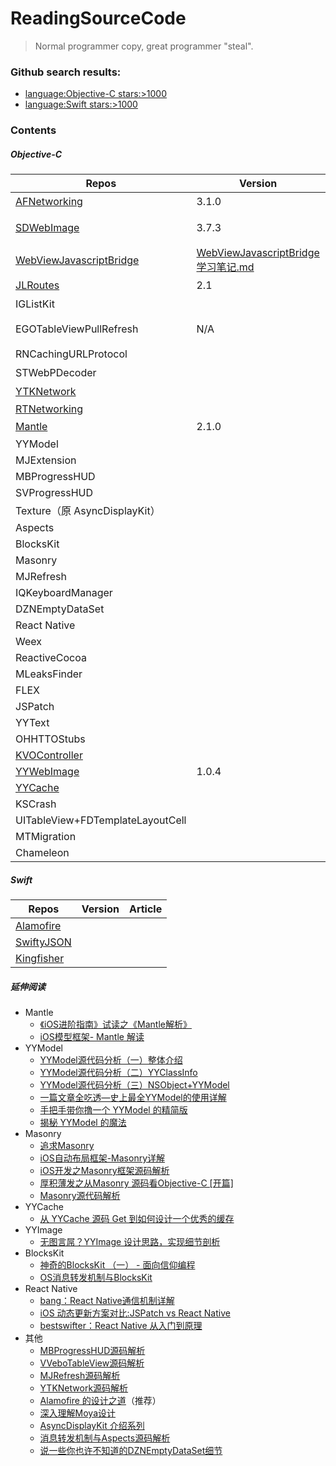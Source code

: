 # ReadingSourceCode
> Normal programmer copy, great programmer "steal".

### Github search results: 
- [language:Objective-C stars:>1000](https://github.com/search?l=&q=language%3AObjective-C+stars%3A%3E1000&ref=advsearch&type=Repositories&utf8=✓)
- [language:Swift stars:>1000](https://github.com/search?o=desc&q=language%3ASwift+stars%3A%3E1000&s=stars&type=Repositories&utf8=✓)

### Contents

##### Objective-C
Repos|Version|Article
----|--------|------
[AFNetworking](https://github.com/AFNetworking/AFNetworking)|3.1.0|[笔记](https://github.com/ShannonChenCHN/iOSLevelingUp/tree/master/ReadingSourceCode/AFNetworkingNotes)
[SDWebImage](https://github.com/rs/SDWebImage)|3.7.3|[SDWebImage 学习笔记.md](https://github.com/ShannonChenCHN/iOSLevelingUp/tree/master/ReadingSourceCode/SDWebImageNotes)
[WebViewJavascriptBridge](https://github.com/marcuswestin/WebViewJavascriptBridge)|[WebViewJavascriptBridge 学习笔记.md](https://github.com/ShannonChenCHN/iOSLevelingUp/tree/master/ReadingSourceCode/WebViewJavascriptBridgeNotes)
[JLRoutes](https://github.com/joeldev/JLRoutes/issues)|2.1|[笔记](https://github.com/ShannonChenCHN/iOSLevelingUp/tree/master/ReadingSourceCode/JLRoutesNotes)
IGListKit||[笔记](https://github.com/ShannonChenCHN/iOSLevelingUp/tree/master/ReadingSourceCode/IGListKitNotes)
EGOTableViewPullRefresh|N/A|[EGOTableViewPullRefresh 学习笔记.md](https://github.com/ShannonChenCHN/iOSLevelingUp/blob/master/ReadingSourceCode/EGOTableViewPullRefresh.md)
RNCachingURLProtocol | |[笔记](https://github.com/ShannonChenCHN/iOSLevelingUp/tree/master/ReadingSourceCode/RNCachingURLProtocolNotes)
STWebPDecoder | | [笔记](https://github.com/ShannonChenCHN/iOSLevelingUp/tree/master/ReadingSourceCode/STWebPDecoderNotes) 
[YTKNetwork](https://github.com/yuantiku/YTKNetwork) || [笔记](https://github.com/ShannonChenCHN/iOSLevelingUp/tree/master/ReadingSourceCode/YTKNetworkNotes) 
[RTNetworking](https://github.com/casatwy/RTNetworking) | | **TODO** 
[Mantle](https://github.com/Mantle/Mantle#classforparsingjsondictionary) | 2.1.0 |  [笔记](https://github.com/ShannonChenCHN/iOSLevelingUp/tree/master/ReadingSourceCode/MantleNotes)  
YYModel | | 
MJExtension | | 
MBProgressHUD| | **TODO** 
SVProgressHUD|  |  
Texture（原 AsyncDisplayKit）|  | TODO 
Aspects | | TODO 
BlocksKit| | TODO 
Masonry | | TODO 
MJRefresh| | TODO 
IQKeyboardManager |  | TODO 
DZNEmptyDataSet | | TODO 
React Native |   | TODO 
Weex |  |  TODO 
ReactiveCocoa | |  
MLeaksFinder |  | TODO 
FLEX | | TODO 
JSPatch |   | TODO 
YYText | | 
OHHTTOStubs| |  
[KVOController](https://github.com/facebook/KVOController) | | 
[YYWebImage](https://github.com/ibireme/YYWebImage) | 1.0.4 | 
[YYCache](https://github.com/ibireme/YYCache) |  |  
KSCrash |  |  
UITableView+FDTemplateLayoutCell |  |  
MTMigration |  |  
Chameleon | | 



##### Swift

Repos|Version|Article
-----|-------|------
[Alamofire](https://github.com/Alamofire/Alamofire)||
[SwiftyJSON](https://github.com/SwiftyJSON/SwiftyJSON)||
[Kingfisher](https://github.com/onevcat/Kingfisher)||



##### 延伸阅读

- Mantle
  - [《iOS进阶指南》试读之《Mantle解析》](http://www.jianshu.com/p/f49ddbf8a2ea)
  - [iOS模型框架- Mantle 解读](http://www.jianshu.com/p/d9e66beedb8f)
- YYModel
  - [YYModel源代码分析（一）整体介绍](http://www.jianshu.com/p/5428552be6ce)
  - [YYModel源代码分析（二）YYClassInfo](http://www.jianshu.com/p/012dbce17a50)
  - [YYModel源代码分析（三）NSObject+YYModel](http://www.jianshu.com/p/7cf8b43f5d88)
  - [一篇文章全吃透—史上最全YYModel的使用详解](http://www.jianshu.com/p/25e678fa43d3)
  - [手把手带你撸一个 YYModel 的精简版](http://www.jianshu.com/p/b822285f73ac)
  - [揭秘 YYModel 的魔法](https://lision.me/yymodel_x01/)
- Masonry
  - [追求Masonry](http://www.jianshu.com/p/1841e6c69611)
  - [iOS自动布局框架-Masonry详解](http://www.jianshu.com/p/ea74b230c70d)
  - [iOS开发之Masonry框架源码解析](http://www.cnblogs.com/ludashi/p/5591572.html)
  - [厚积薄发之从Masonry 源码看Objective-C [开篇]](http://www.jianshu.com/p/73a5eecc4bab)
  - [Masonry源代码解析](http://www.jianshu.com/p/cc945cc667b4)
- YYCache
  - [从 YYCache 源码 Get 到如何设计一个优秀的缓存](http://www.cocoachina.com/ios/20171030/20980.html)
- YYImage
   - [无图言屌？YYImage 设计思路，实现细节剖析](http://www.cocoachina.com/ios/20171211/21499.html)
- BlocksKit
  - [神奇的BlocksKit （一） - 面向信仰编程](https://draveness.me/blockskit-1)
  - [OS消息转发机制与BlocksKit](http://blog.flight.dev.qunar.com/2016/12/29/BlockskitAndiOSMessage/)
- React Native
  - [bang：React Native通信机制详解](http://blog.cnbang.net/tech/2698/)
  - [iOS 动态更新方案对比:JSPatch vs React Native](https://blog.cnbang.net/tech/3237/)
  - [bestswifter：React Native 从入门到原理](http://www.jianshu.com/p/978c4bd3a759)
- 其他
  - [MBProgressHUD源码解析](https://www.jianshu.com/p/6a5bd5fd8124)
  - [VVeboTableView源码解析](https://www.jianshu.com/p/78027a3a2c41)
  - [MJRefresh源码解析](https://www.jianshu.com/p/89ca6437c5e9)
  - [YTKNetwork源码解析](https://www.jianshu.com/p/89dd444399ce)
  - [Alamofire 的设计之道](https://juejin.im/entry/5947ae51a0bb9f006bdd3241)（推荐）
  - [深入理解Moya设计](https://juejin.im/post/5a69e9f9f265da3e290c6782)
  - [AsyncDisplayKit 介绍系列](https://draveness.me/tag/ASDK/)
  - [消息转发机制与Aspects源码解析](http://blog.csdn.net/hello_hwc/article/details/72632075)
  - [说一些你也许不知道的DZNEmptyDataSet细节](http://www.jianshu.com/p/8b2db71db449)
